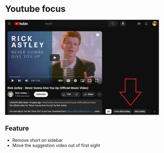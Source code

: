 # Youtube focus

![result](result.jpg)

## Feature
- Remove short on sidebar
- Move the suggestion video out of first sight

